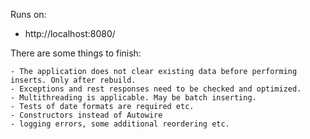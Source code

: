 Runs on:
   - http://localhost:8080/

There are some things to finish:

    - The application does not clear existing data before performing inserts. Only after rebuild.
    - Exceptions and rest responses need to be checked and optimized.
    - Multithreading is applicable. May be batch inserting.
    - Tests of date formats are required etc.
    - Constructors instead of Autowire
    - logging errors, some additional reordering etc.
